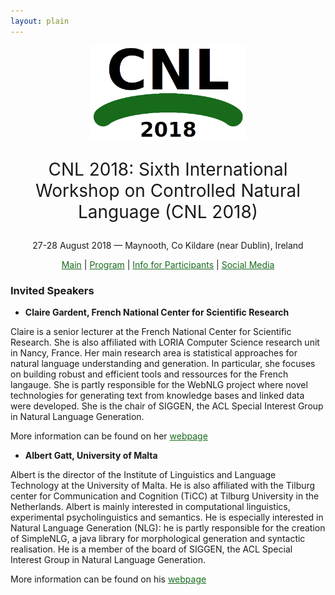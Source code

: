 ```yaml
---
layout: plain
---
```

<style>
a { color: #176B1B; }
#main_content a:hover { color: #30a030; }
</style>
<p align="middle"><img src="cnl2018logo.png" width="250"/></p>
<p align="middle" style="font-size:200%">CNL 2018: Sixth International Workshop on Controlled Natural Language (CNL 2018)</p>
<p align="middle">27-28 August 2018 — Maynooth, Co Kildare (near Dublin), Ireland</p>
<p class="tabs" align="middle">
<a href="cnl2018.html">Main</a> | <a href="cnl2018program.html">Program</a> |  <a href="cnl2018info.html">Info for Participants</a> | <a href="cnl2018SM.html">Social Media</a>
</p>


### Invited Speakers

- <p><strong>Claire Gardent, French National Center for Scientific Research</strong></p>

Claire is a senior lecturer at the French National Center for Scientific Research. She is also affiliated with LORIA Computer Science research unit in Nancy, France. Her main research area is statistical approaches for natural language understanding and generation. In particular, she focuses on building robust and efficient tools and ressources for the French langauge. She is partly responsible for the WebNLG project where novel technologies for generating text from knowledge bases and linked data were developed. She is the chair of SIGGEN, the ACL Special Interest Group in Natural Language Generation.

More information can be found on her [webpage](https://members.loria.fr/CGardent/)


- <p><strong>Albert Gatt, University of Malta</strong></p>

Albert is the director of the Institute of Linguistics and Language Technology at the University of Malta. He is also affiliated with the Tilburg center for Communication and Cognition (TiCC) at Tilburg University in the Netherlands. Albert is mainly interested in computational linguistics, experimental psycholinguistics and semantics. He is especially interested in  Natural Language Generation (NLG): he is partly responsible for the creation of SimpleNLG, a java library for morphological generation and syntactic realisation. He is a member of the board of SIGGEN, the ACL Special Interest Group in Natural Language Generation.

More information can be found on his [webpage](http://staff.um.edu.mt/albert.gatt/)
